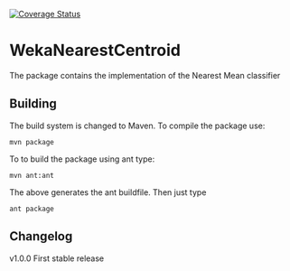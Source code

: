 [![Coverage Status](https://coveralls.io/repos/github/ptrajdos/WekaNearestCentroid/badge.svg?branch=master)](https://coveralls.io/github/ptrajdos/WekaNearestCentroid?branch=master)

# WekaNearestCentroid
The package contains the implementation of the Nearest Mean classifier

## Building

The build system is changed to Maven. To compile the package use:

```console
mvn package
```
To to build the package using ant type:

```console
mvn ant:ant
```
The above generates the ant buildfile. Then just type

```console
ant package
```



## Changelog
v1.0.0
First stable release
